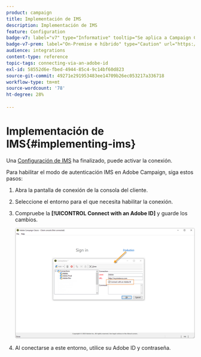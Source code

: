 ```yaml
---
product: campaign
title: Implementación de IMS
description: Implementación de IMS
feature: Configuration
badge-v7: label="v7" type="Informative" tooltip="Se aplica a Campaign Classic v7"
badge-v7-prem: label="On-Premise e híbrido" type="Caution" url="https://experienceleague.adobe.com/docs/campaign-classic/using/installing-campaign-classic/architecture-and-hosting-models/hosting-models-lp/hosting-models.html?lang=es" tooltip="Se aplica solo a implementaciones On-premise e híbridas"
audience: integrations
content-type: reference
topic-tags: connecting-via-an-adobe-id
exl-id: 58552d6e-fbed-4944-85c4-9c14bf60d823
source-git-commit: 49271e291953483ee14709b26ec053217a336718
workflow-type: tm+mt
source-wordcount: '78'
ht-degree: 28%

---
```


# Implementación de IMS{#implementing-ims}

Una [Configuración de IMS](configuring-ims.md) ha finalizado, puede activar la conexión.

Para habilitar el modo de autenticación IMS en Adobe Campaign, siga estos pasos:

1. Abra la pantalla de conexión de la consola del cliente.
1. Seleccione el entorno para el que necesita habilitar la conexión.
1. Compruebe la **[!UICONTROL Connect with an Adobe ID]** y guarde los cambios.

   ![](assets/ims_1.png)

1. Al conectarse a este entorno, utilice su Adobe ID y contraseña.
